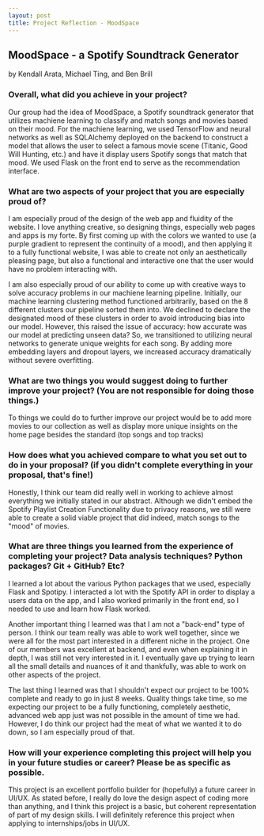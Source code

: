 ```yaml
---
layout: post
title: Project Reflection - MoodSpace
---
```


## MoodSpace - a Spotify Soundtrack Generator
by Kendall Arata, Michael Ting, and Ben Brill

### Overall, what did you achieve in your project?

Our group had the idea of MoodSpace, a Spotify soundtrack generator that utilizes machiene learning to classify and match songs and movies based on their mood. For the machiene learning, we used TensorFlow and neural networks as well as SQLAlchemy deployed on the backend to construct a model that allows the user to select a famous movie scene (Titanic, Good Will Hunting, etc.) and have it display users Spotify songs that match that mood. We used Flask on the front end to serve as the recommendation interface.

### What are two aspects of your project that you are especially proud of?

I am especially proud of the design of the web app and fluidity of the website. I love anything creative, so designing things, especially web pages and apps is my forte. By first coming up with the colors we wanted to use (a purple gradient to represent the continuity of a mood), and then applying it to a fully functional website, I was able to create not only an aesthetically pleasing page, but also a functional and interactive one that the user would have no problem interacting with.

I am also especially proud of our ability to come up with creative ways to solve accuracy problems in our machiene learning pipeline. Initially, our machine learning clustering method functioned arbitrarily, based on the 8 different clusters our pipeline sorted them into. We declined to declare the designated mood of these clusters in order to avoid introducing bias into our model. However, this raised the issue of accuracy: how accurate was our model at predicting unseen data? So, we transitioned to utilizing neural networks to generate unique weights for each song. By adding more embedding layers and dropout layers, we increased accuracy dramatically without severe overfitting.

### What are two things you would suggest doing to further improve your project? (You are not responsible for doing those things.)

To things we could do to further improve our project would be to add more movies to our collection as well as display more unique insights on the home page besides the standard (top songs and top tracks)

### How does what you achieved compare to what you set out to do in your proposal? (if you didn't complete everything in your proposal, that's fine!)

Honestly, I think our team did really well in working to achieve almost everything we initially stated in our abstract. Although we didn't embed the Spotify Playlist Creation Functionality due to privacy reasons, we still were able to create a solid viable project that did indeed, match songs to the "mood" of movies.

### What are three things you learned from the experience of completing your project? Data analysis techniques? Python packages? Git + GitHub? Etc?

I learned a lot about the various Python packages that we used, especially Flask and Spotipy. I interacted a lot with the Spotify API in order to display a users data on the app, and I also worked primarily in the front end, so I needed to use and learn how Flask worked.

Another important thing I learned was that I am not a "back-end" type of person.
I think our team really was able to work well together, since we were all for the most part interested in a different niche in the project. One of our members was excellent at backend, and even when explaining it in depth, I was still not very interested in it. I eventually gave up trying to learn all the small details and nuances of it and thankfully, was able to work on other aspects of the project.

The last thing I learned was that I shouldn't expect our project to be 100% complete and ready to go in just 8 weeks. Quality things take time, so me expecting our project to be a fully functioning, completely aesthetic, advanced web app just was not possible in the amount of time we had. However, I do think our project had the meat of what we wanted it to do down, so I am especially proud of that.

### How will your experience completing this project will help you in your future studies or career? Please be as specific as possible.

This project is an excellent portfolio builder for (hopefully) a future career in UI/UX. As stated before, I really do love the design aspect of coding more than anything, and I think this project is a basic, but coherent representation of part of my design skills. I will definitely reference this project when applying to internships/jobs in UI/UX.
